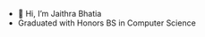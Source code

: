 - 👋 Hi, I’m Jaithra Bhatia
- Graduated with Honors BS in Computer Science

<!---
jaithra13/jaithra13 is a ✨ special ✨ repository because its `README.md` (this file) appears on your GitHub profile.
You can click the Preview link to take a look at your changes.
--->
